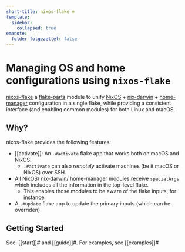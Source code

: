 ```yaml
---
short-title: nixos-flake ❄️
template:
  sidebar:
    collapsed: true
emanote:
  folder-folgezettel: false
---
```


# Managing OS and home configurations using `nixos-flake`

[nixos-flake](https://github.com/srid/nixos-flake) a [flake-parts](https://flake.parts/) module to unify [NixOS](https://nixos.org/manual/nixos/stable/) + [nix-darwin](https://github.com/LnL7/nix-darwin) + [home-manager] configuration in a single flake, while providing a consistent interface (and enabling common modules) for both Linux and macOS.

## Why?

nixos-flake provides the following features:

- [[activate]]: An `.#activate` flake app that works both on macOS and NixOS.
  - `.#activate` can also *remotely* activate machines (be it macOS or NixOS) over SSH.
- All NixOS/ nix-darwin/ home-manager modules receive `specialArgs` which includes all the information in the top-level flake.
  - This enables those modules to be aware of the flake inputs, for instance.
- A `.#update` flake app to update the primary inputs (which can be overriden)

## Getting Started

See: [[start]]# and [[guide]]#. For examples, see [[examples]]#

[home-manager]: https://github.com/nix-community/home-manager

